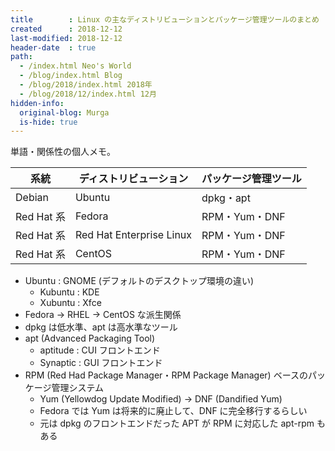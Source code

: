 ```yaml
---
title        : Linux の主なディストリビューションとパッケージ管理ツールのまとめ
created      : 2018-12-12
last-modified: 2018-12-12
header-date  : true
path:
  - /index.html Neo's World
  - /blog/index.html Blog
  - /blog/2018/index.html 2018年
  - /blog/2018/12/index.html 12月
hidden-info:
  original-blog: Murga
  is-hide: true
---
```


単語・関係性の個人メモ。

| 系統       | ディストリビューション   | パッケージ管理ツール |
|------------|--------------------------|----------------------|
| Debian     | Ubuntu                   | dpkg・apt            |
| Red Hat 系 | Fedora                   | RPM・Yum・DNF        |
| Red Hat 系 | Red Hat Enterprise Linux | RPM・Yum・DNF        |
| Red Hat 系 | CentOS                   | RPM・Yum・DNF        |

- Ubuntu : GNOME (デフォルトのデスクトップ環境の違い)
  - Kubuntu : KDE
  - Xubuntu : Xfce
- Fedora → RHEL → CentOS な派生関係
- dpkg は低水準、apt は高水準なツール
- apt (Advanced Packaging Tool)
  - aptitude : CUI フロントエンド
  - Synaptic : GUI フロントエンド
- RPM (Red Had Package Manager・RPM Package Manager) ベースのパッケージ管理システム
  - Yum (Yellowdog Update Modified) → DNF (Dandified Yum)
  - Fedora では Yum は将来的に廃止して、DNF に完全移行するらしい
  - 元は dpkg のフロントエンドだった APT が RPM に対応した apt-rpm もある

